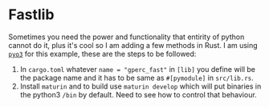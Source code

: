 # Fastlib

Sometimes you need the power and functionality that entirity of python cannot do it, plus it's cool so I am adding a few methods in Rust. I am using [`pyo3`](https://github.com/PyO3/pyo3) for this example, these are the steps to be followed:

1. In `cargo.toml` whatever `name = "gperc_fast"` in `[lib]` you define will be the package name and it has to be same as `#[pymodule]` in `src/lib.rs`.
2. Install `maturin` and to build use `maturin develop` which will put binaries in the python3 `/bin` by default. Need to see how to control that behaviour.
